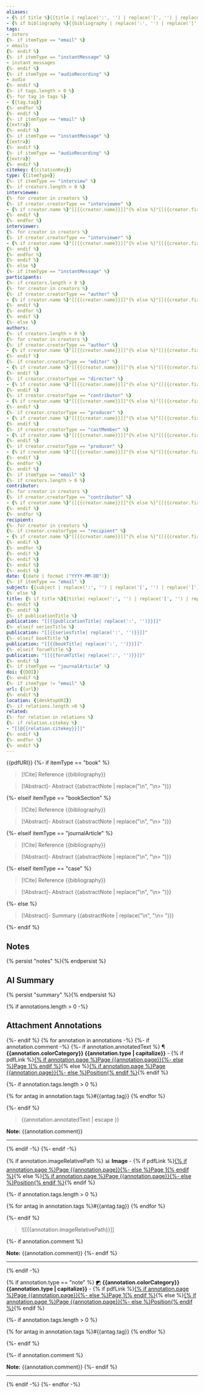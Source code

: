 ```yaml
---
aliases: 
- {% if title %}{{title | replace(':', '') | replace('[', '') | replace(']', '')}}{% elseif caseName%}{{caseName | replace(':', '') | replace('[', '') | replace(']', '')}}{% elseif subject%}{{subject | replace(':', '') | replace('[', '') | replace(']', '')}}{% endif %}
- {% if bibliography %}{{bibliography | replace(':', '') | replace('[', '') | replace(']', '')| replace('_', '')}}{% endif %}
tags: 
- zotero
{%- if itemType == "email" %}
- emails
{%- endif %}
{%- if itemType == "instantMessage" %}
- instant_messages
{%- endif %}
{%- if itemType == "audioRecording" %}
- audio
{%- endif %}
{%- if tags.length > 0 %}
{%- for tag in tags %}
- {{tag.tag}}
{%- endfor %}
{%- endif %}
{%- if itemType == "email" %}
{{extra}}
{%- endif %}
{%- if itemType == "instantMessage" %}
{{extra}}
{%- endif %}
{%- if itemType == "audioRecording" %}
{{extra}}
{%- endif %}
citekey: {{citationKey}}
type: {{itemType}}
{%- if itemType == "interview" %}
{%- if creators.length > 0 %}
interviewee:
{%- for creator in creators %} 
{%- if creator.creatorType == "interviewee" %} 
- {% if creator.name %}"[[{{creator.name}}]]"{% else %}"[[{{creator.firstName}} {{creator.lastName}}]]"{% endif %}
{%- endif %} 
{%- endfor %}
interviewer:
{%- for creator in creators %} 
{%- if creator.creatorType == "interviewer" %} 
- {% if creator.name %}"[[{{creator.name}}]]"{% else %}"[[{{creator.firstName}} {{creator.lastName}}]]"{% endif %}
{%- endif %} 
{%- endfor %}
{%- endif %}
{%- else %}
{%- if itemType == "instantMessage" %}
participants:
{%- if creators.length > 0 %}
{%- for creator in creators %} 
{%- if creator.creatorType == "author" %} 
- {% if creator.name %}"[[{{creator.name}}]]"{% else %}"[[{{creator.firstName}} {{creator.lastName}}]]"{% endif %}
{%- endif %} 
{%- endfor %}
{%- endif %}
{%- else %}
authors: 
{%- if creators.length > 0 %}
{%- for creator in creators %} 
{%- if creator.creatorType == "author" %} 
- {% if creator.name %}"[[{{creator.name}}]]"{% else %}"[[{{creator.firstName}} {{creator.lastName}}]]"{% endif %}
{%- endif %} 
{%- if creator.creatorType == "editor" %} 
- {% if creator.name %}"[[{{creator.name}}]]"{% else %}"[[{{creator.firstName}} {{creator.lastName}}]]"{% endif %}
{%- endif %}
{%- if creator.creatorType == "director" %} 
- {% if creator.name %}"[[{{creator.name}}]]"{% else %}"[[{{creator.firstName}} {{creator.lastName}}]]"{% endif %}
{%- endif %}
{%- if creator.creatorType == "contributor" %} 
- {% if creator.name %}"[[{{creator.name}}]]"{% else %}"[[{{creator.firstName}} {{creator.lastName}}]]"{% endif %}
{%- endif %}
{%- if creator.creatorType == "producer" %} 
- {% if creator.name %}"[[{{creator.name}}]]"{% else %}"[[{{creator.firstName}} {{creator.lastName}}]]"{% endif %}
{%- endif %}
{%- if creator.creatorType == "castMember" %} 
- {% if creator.name %}"[[{{creator.name}}]]"{% else %}"[[{{creator.firstName}} {{creator.lastName}}]]"{% endif %}
{%- endif %}
{%- if creator.creatorType == "producer" %} 
- {% if creator.name %}"[[{{creator.name}}]]"{% else %}"[[{{creator.firstName}} {{creator.lastName}}]]"{% endif %}
{%- endif %}
{%- endfor %}
{%- endif %}
{%- if itemType == "email" %}
{%- if creators.length > 0 %}
contributor:
{%- for creator in creators %} 
{%- if creator.creatorType == "contributor" %} 
- {% if creator.name %}"[[{{creator.name}}]]"{% else %}"[[{{creator.firstName}} {{creator.lastName}}]]"{% endif %}
{%- endif %} 
{%- endfor %}
recipient:
{%- for creator in creators %} 
{%- if creator.creatorType == "recipient" %} 
- {% if creator.name %}"[[{{creator.name}}]]"{% else %}"[[{{creator.firstName}} {{creator.lastName}}]]"{% endif %}
{%- endif %} 
{%- endfor %}
{%- endif %}
{%- endif %}
{%- endif %}
{%- endif %}
date: {{date | format ("YYYY-MM-DD")}}
{%- if itemType == "email" %}
subject: {{subject | replace(':', '') | replace('[', '') | replace(']', '')}}
{%- else %}
title: {% if title %}{{title| replace(':', '') | replace('[', '') | replace(']', '')}}{% elseif caseName %}{{caseName| replace(':', '')}}
{%- endif %}
{%- endif %}
{%- if publicationTitle %}
publication: "[[{{publicationTitle| replace(':', '')}}]]"
{%- elseif seriesTitle %}
publication: "[[{{seriesTitle| replace(':', '')}}]]"
{%- elseif bookTitle %}
publication: "[[{{bookTitle| replace(':', '')}}]]"
{%- elseif forumTitle %}
publication: "[[{{forumTitle| replace(':', '')}}]]"
{%- endif %}
{%- if itemType == "journalArticle" %}
doi: {{DOI}}
{%- endif %}
{%- if itemType != "email" %}
url: {{url}}
{%- endif %}
location: {{desktopURI}}
{%- if relations.length >0 %}
related:
{%- for relation in relations %}
{%- if relation.citekey %}
- "[[@{{relation.citekey}}]]"
{%- endif %}
{%- endfor %}
{%- endif %}
---
```

{{pdfURI}}
{%- if itemType == "book" %}

> [!Cite] Reference
> {{bibliography}}

> [!Abstract]- Abstract
> {{abstractNote | replace("\n", "\n> ")}}

{%- elseif itemType == "bookSection" %}

> [!Cite] Reference
> {{bibliography}}

> [!Abstract]- Abstract
> {{abstractNote | replace("\n", "\n> ")}}

{%- elseif itemType == "journalArticle" %}

> [!Cite] Reference
> {{bibliography}}

> [!Abstract]- Abstract
> {{abstractNote | replace("\n", "\n> ")}}

{%- elseif itemType == "case" %}

> [!Cite] Reference
> {{bibliography}}

> [!Abstract]- Abstract
> {{abstractNote | replace("\n", "\n> ")}}

{%- else %}

> [!Abstract]- Summary
> {{abstractNote | replace("\n", "\n> ")}}

{%- endif %}
## Notes

{% persist "notes" %}{% endpersist %}

## AI Summary

{% persist "summary" %}{% endpersist %}

{% if annotations.length > 0 -%}

## Attachment Annotations
{%- endif %} 
{% for annotation in annotations -%}
{%- if annotation.comment -%}
{%- if annotation.annotatedText %}
<span style="background-color:{{annotation.colorCategory}};color:Black">¶</span> **{{annotation.colorCategory}} {{annotation.type | capitalize}}** - {% if pdfLink %}[{% if annotation.page %}Page {{annotation.page}}{%- else %}Page 1{% endif %}](zotero://open-pdf/library/items/{{annotation.attachment.itemKey}}?page={{annotation.page}}&annotation={{annotation.id}}){% else %}[{% if annotation.page %}Page {{annotation.page}}{%- else %}Position{% endif %}](zotero://open-pdf/library/items/{{annotation.attachment.itemKey}}?page={{annotation.page}}&annotation={{annotation.id}}){% endif %}

{%- if annotation.tags.length > 0 %}

{% for antag in annotation.tags %}#{{antag.tag}} {% endfor %}

{%- endif %}

> {{annotation.annotatedText | escape }} 

**Note:** {{annotation.comment}} 


---
{% endif -%}
{%- endif -%}

{% if annotation.imageRelativePath %} 
📊 **Image** - {% if pdfLink %}[{% if annotation.page %}Page {{annotation.page}}{%- else %}Page 1{% endif %}](zotero://open-pdf/library/items/{{annotation.attachment.itemKey}}?page={{annotation.page}}&annotation={{annotation.id}}){% else %}[{% if annotation.page %}Page {{annotation.page}}{%- else %}Position{% endif %}](zotero://open-pdf/library/items/{{annotation.attachment.itemKey}}?page={{annotation.page}}&annotation={{annotation.id}}){% endif %}

{%- if annotation.tags.length > 0 %}

{% for antag in annotation.tags %}#{{antag.tag}} {% endfor %}

{%- endif %}

> ![[{{annotation.imageRelativePath}}]]

{%- if annotation.comment %} 

**Note:** {{annotation.comment}} 
{%- endif %}

---
{% endif -%}

{% if annotation.type == "note" %} 
<span style="background-color:{{annotation.colorCategory}};color:Black">◩</span> **{{annotation.colorCategory}} {{annotation.type | capitalize}}** - {% if pdfLink %}[{% if annotation.page %}Page {{annotation.page}}{%- else %}Page 1{% endif %}](zotero://open-pdf/library/items/{{annotation.attachment.itemKey}}?page={{annotation.page}}&annotation={{annotation.id}}){% else %}[{% if annotation.page %}Page {{annotation.page}}{%- else %}Position{% endif %}](zotero://open-pdf/library/items/{{annotation.attachment.itemKey}}?page={{annotation.page}}&annotation={{annotation.id}}){% endif %}

{%- if annotation.tags.length > 0 %}

{% for antag in annotation.tags %}#{{antag.tag}} {% endfor %}

{%- endif %}

{%- if annotation.comment %} 

**Note:** {{annotation.comment}} 
{%- endif %}

---
{% endif -%}
{%- endfor -%}
